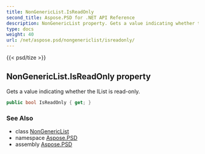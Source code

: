 ```yaml
---
title: NonGenericList.IsReadOnly
second_title: Aspose.PSD for .NET API Reference
description: NonGenericList property. Gets a value indicating whether the IList is readonly
type: docs
weight: 40
url: /net/aspose.psd/nongenericlist/isreadonly/
---
```

{{< psd/tize >}}
## NonGenericList.IsReadOnly property

Gets a value indicating whether the IList is read-only.

```csharp
public bool IsReadOnly { get; }
```

### See Also

* class [NonGenericList](../)
* namespace [Aspose.PSD](../../nongenericlist/)
* assembly [Aspose.PSD](../../../)


